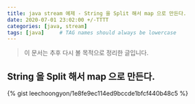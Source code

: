 ```yaml
---
title: java stream 예제 - String 을 Split 해서 map 으로 만든다.    
date: 2020-07-01 23:02:00 +/-TTTT
categories: [java, stream]
tags: [java]     # TAG names should always be lowercase
---
```


> 이 문서는 추후 다시 볼 목적으로 정리한 글입니다.  


## String 을 Split 해서 map 으로 만든다.

{% gist leechoongyon/1e8fe9ec114ed9bccde1bfcf440b48c5 %}